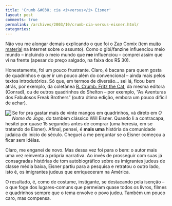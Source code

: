 ```yaml
---
title: 'Crumb &#038; cia <i>versus</i> Eisner'
layout: post
comments: true
permalink: /archives/2003/10/crumb-cia-versus-eisner.html/
categories:
---
```

Não vou me alongar demais explicando o que foi o Zap Comix (tem <a href="http://www.google.com/search?hl=&#038;cat=&#038;meta=&#038;q=zap+comix" >muito material</a> na Internet sobre o assunto). Como o gibi/fanzine influenciou meio mundo &#8211; incluindo o meio mundo que **me** influenciou &#8211; comprei assim que vi na frente (apesar do preço salgado, na faixa dos R$ 30).

Honestamente, foi um pouco frustrante. Claro, é bacana para quem gosta de quadrinhos e quer ir um pouco além do convencional &#8211; ainda mais pelos textos introdutórios. Só que, em termos de diversão&#8230; sei lá, ficou bem atrás, por exemplo, da coletânea <a href="200301.html#post_2261837">R. Crumb: Fritz the Cat</a>, da mesma editora (Conrad), ou de outros quadrinhos do Shelton &#8211; por exemplo, &#8220;As Aventuras dos Fabulosos Freak Brothers&#8221; (outra ótima edição, embora um pouco difícil de achar).

<img src=//chester.me/img/blig/nomejogo.jpg align="left" border=1>Se for pra gastar mais de vinte mangos em quadrinhos, vá direto em *O Nome do Jogo*, do também clássico Will Eisner. Quando li a contracapa, hesitei por quase 15 segundos antes de comprar (uma heresia, em se tratando de Eisner). Afinal, pensei, é **mais uma** história da comunidade judaica do início do século. Cheguei a me perguntar se o Eisner começou a ficar sem idéias.

Claro, me enganei de novo. Mas dessa vez foi para o bem: o autor mais uma vez reinventa a própria narrativa. Ao invés de prosseguir com suas já consagradas histórias de tom autobiográfico sobre os imigrantes judeus de classe média baixa, Eisner partiu para a pesquisa e retratou o outro lado, isto é, os imigrantes judeus que enriqueceram na América.

O resultado, é, como de costume, instigante, se destacando pela isenção &#8211; o que foge dos lugares-comuns que permeiam quase todos os livros, filmes e quadrinhos sempre que o tema envolve o povo judeu. Também um pouco caro, mas compensa.
